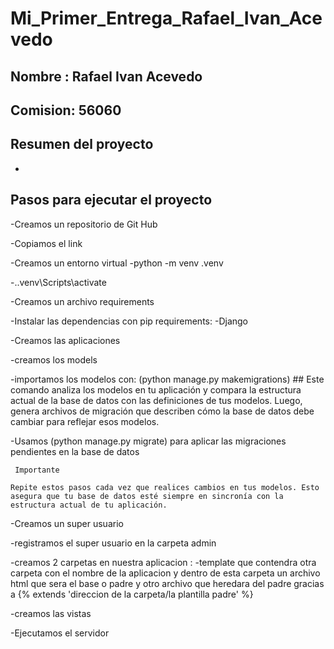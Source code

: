 # Mi_Primer_Entrega_Rafael_Ivan_Acevedo


## Nombre : Rafael Ivan Acevedo

## Comision: 56060

## Resumen del proyecto

-

## Pasos para ejecutar el proyecto

-Creamos un repositorio de Git Hub

-Copiamos el link 

-Creamos un entorno virtual
  -python -m venv .venv

  -.\.venv\Scripts\activate

-Creamos un archivo requirements

-Instalar las dependencias con pip requirements:
  -Django


-Creamos las aplicaciones

-creamos los models 

-importamos los modelos con:   (python manage.py makemigrations)  ## Este comando analiza los modelos en tu aplicación y compara la estructura actual de la base de datos con las definiciones de tus modelos. Luego, genera archivos de migración que describen cómo la base de datos debe cambiar para reflejar esos modelos.

-Usamos  (python manage.py migrate)  para aplicar las migraciones pendientes en la base de datos

     Importante 

    Repite estos pasos cada vez que realices cambios en tus modelos. Esto asegura que tu base de datos esté siempre en sincronía con la estructura actual de tu aplicación.


-Creamos un super usuario



-registramos el super usuario en la carpeta admin


-creamos 2 carpetas en nuestra aplicacion :
     -template que contendra otra carpeta con el nombre de la aplicacion y dentro de esta carpeta un archivo html que sera el base o padre y otro archivo que heredara  del padre gracias a {% extends 'direccion de la carpeta/la plantilla padre' %}


-creamos las vistas


-Ejecutamos el servidor



